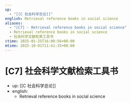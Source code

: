 ```yaml
---
up:
  - "[[C 社会科学总论]]"
english: Retrieval reference books in social science
aliases:
  - "[C7] - Retrieval reference books in social science"
  - Retrieval reference books in social science
  - 社会科学文献检索工具书
ctime: 2025-01-25T16:00:56+08:00
mtime: 2025-10-01T11:41:35+08:00
---
```


# [C7] 社会科学文献检索工具书

- up: [[C 社会科学总论]]
- english:
	- Retrieval reference books in social science
